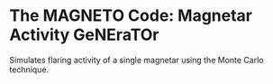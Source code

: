 # The MAGNETO Code: Magnetar Activity GeNEraTOr
Simulates flaring activity of a single magnetar using the Monte Carlo technique.
